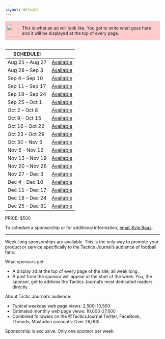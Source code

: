 ```yaml
---
layout: default
---
```


<div style="display: flex;align-items: center;margin-bottom: 30px;background-color: #FECCCC;">
    <img style="width: 40px;position: relative;margin-left: 5px;" src="https://i.imgur.com/W7MnbOH.png">
    <p style="font-size: 14px;padding-left: 10px;/* background-color: #FECCCC; */margin-right: 10px;">
        This is what an ad will look like. You get to write what goes here and it will be displayed at the top of every page.
    </p>
</div>

| SCHEDULE: | |
| --- | --- |
| Aug 21 – Aug 27 | <a href="mailto:kyle@tacticsjournal.com">Available</a> |
| Aug 28 – Sep 3 | <a href="mailto:kyle@tacticsjournal.com">Available</a> |
| Sep 4 – Sep 10 | <a href="mailto:kyle@tacticsjournal.com">Available</a> |
| Sep 11 – Sep 17 | <a href="mailto:kyle@tacticsjournal.com">Available</a> |
| Sep 18 – Sep 24 | <a href="mailto:kyle@tacticsjournal.com">Available</a> |
| Sep 25 – Oct 1 | <a href="mailto:kyle@tacticsjournal.com">Available</a> |
| Oct 2 – Oct 8 | <a href="mailto:kyle@tacticsjournal.com">Available</a> |
| Oct 9 – Oct 15 | <a href="mailto:kyle@tacticsjournal.com">Available</a> |
| Oct 16 – Oct 22 | <a href="mailto:kyle@tacticsjournal.com">Available</a> |
| Oct 23 – Oct 29 | <a href="mailto:kyle@tacticsjournal.com">Available</a> |
| Oct 30 – Nov 5 | <a href="mailto:kyle@tacticsjournal.com">Available</a> |
| Nov 6 – Nov 12 | <a href="mailto:kyle@tacticsjournal.com">Available</a> |
| Nov 13 – Nov 19 | <a href="mailto:kyle@tacticsjournal.com">Available</a> |
| Nov 20 – Nov 26 | <a href="mailto:kyle@tacticsjournal.com">Available</a> |
| Nov 27 – Dec 3 | <a href="mailto:kyle@tacticsjournal.com">Available</a> |
| Dec 4 – Dec 10 | <a href="mailto:kyle@tacticsjournal.com">Available</a> |
| Dec 11 – Dec 17 | <a href="mailto:kyle@tacticsjournal.com">Available</a> |
| Dec 18 – Dec 24 | <a href="mailto:kyle@tacticsjournal.com">Available</a> |
| Dec 25 – Dec 31 | <a href="mailto:kyle@tacticsjournal.com">Available</a>|

PRICE: $500

To schedule a sponsorship or for additional information, <a href="mailto:kyle@tacticsjournal.com">email Kyle Boas</a>.

---

Week-long sponsorships are available. This is the only way to promote your product or service specifically to the Tactics Journal’s audience of football fans.

What sponsors get:

- A display ad at the top of every page of the site, all week long.
- A post from the sponsor will appear at the start of the week. You, the sponsor, get to address the Tactics Journal’s most dedicated readers directly.

About Tactic Journal’s audience:

- Typical weekday web page views: 2,500-10,500
- Estimated monthly web page views: 10,000-27,000
- Combined followers on the @TacticsJournal Twitter, FaceBook, Threads, Mastodon accounts: Over 26,000.

Sponsorship is exclusive. Only one sponsor per week.

<style>
    .table { font-size: 14px; }
    .td { padding-left: 10px; }
</style>
